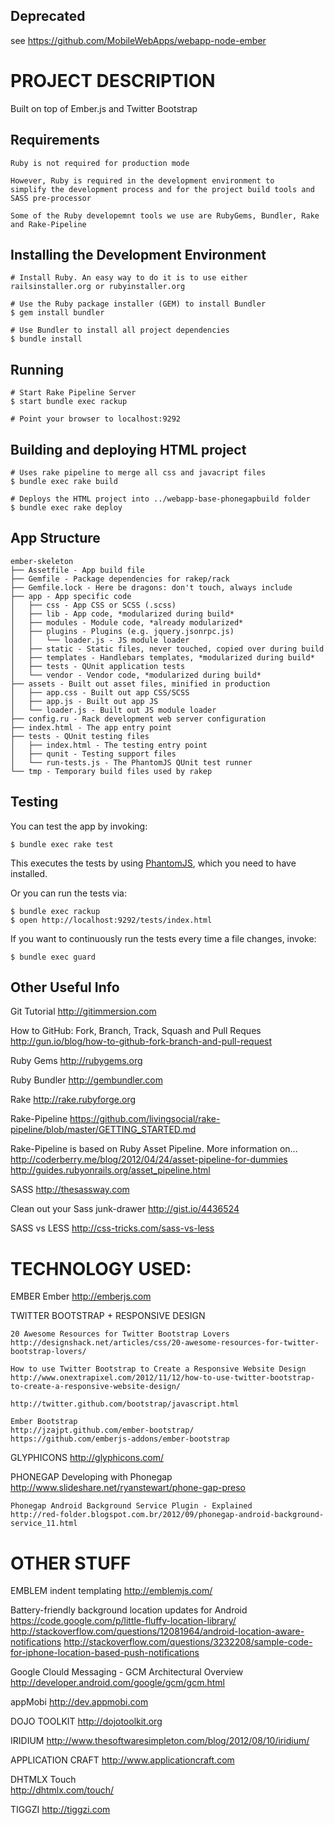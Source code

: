 Deprecated
-------
see https://github.com/MobileWebApps/webapp-node-ember


PROJECT DESCRIPTION
====================================
Built on top of Ember.js and Twitter Bootstrap

Requirements
-------
    Ruby is not required for production mode 
    
    However, Ruby is required in the development environment to 
    simplify the development process and for the project build tools and SASS pre-processor
    
    Some of the Ruby developemnt tools we use are RubyGems, Bundler, Rake and Rake-Pipeline

Installing the Development Environment
-------
	# Install Ruby. An easy way to do it is to use either railsinstaller.org or rubyinstaller.org
	
	# Use the Ruby package installer (GEM) to install Bundler
	$ gem install bundler
	
	# Use Bundler to install all project dependencies
    $ bundle install

Running
-------
	# Start Rake Pipeline Server
    $ start bundle exec rackup
    
    # Point your browser to localhost:9292

Building and deploying HTML project
----------------------------------------------
	# Uses rake pipeline to merge all css and javacript files
    $ bundle exec rake build
    
    # Deploys the HTML project into ../webapp-base-phonegapbuild folder
    $ bundle exec rake deploy


App Structure
-------------

    ember-skeleton
    ├── Assetfile - App build file
    ├── Gemfile - Package dependencies for rakep/rack
    ├── Gemfile.lock - Here be dragons: don't touch, always include
    ├── app - App specific code
    │   ├── css - App CSS or SCSS (.scss)
    │   ├── lib - App code, *modularized during build*
    │   ├── modules - Module code, *already modularized*
    │   ├── plugins - Plugins (e.g. jquery.jsonrpc.js)
    │   │   └── loader.js - JS module loader
    │   ├── static - Static files, never touched, copied over during build
    │   ├── templates - Handlebars templates, *modularized during build*
    │   ├── tests - QUnit application tests
    │   └── vendor - Vendor code, *modularized during build*
    ├── assets - Built out asset files, minified in production
    │   ├── app.css - Built out app CSS/SCSS
    │   ├── app.js - Built out app JS
    │   └── loader.js - Built out JS module loader
    ├── config.ru - Rack development web server configuration
    ├── index.html - The app entry point
    ├── tests - QUnit testing files
    │   ├── index.html - The testing entry point
    │   ├── qunit - Testing support files
    │   └── run-tests.js - The PhantomJS QUnit test runner
    └── tmp - Temporary build files used by rakep

Testing
-------

You can test the app by invoking:

    $ bundle exec rake test

This executes the tests by using [PhantomJS](http://www.phantomjs.org/),
which you need to have installed.

Or you can run the tests via:

    $ bundle exec rackup
    $ open http://localhost:9292/tests/index.html

If you want to continuously run the tests every time a file changes, invoke:

    $ bundle exec guard


Other Useful Info
-------
Git Tutorial
http://gitimmersion.com

How to GitHub: Fork, Branch, Track, Squash and Pull Reques
http://gun.io/blog/how-to-github-fork-branch-and-pull-request


Ruby Gems
http://rubygems.org

Ruby Bundler
http://gembundler.com
 
Rake
http://rake.rubyforge.org

Rake-Pipeline
https://github.com/livingsocial/rake-pipeline/blob/master/GETTING_STARTED.md

Rake-Pipeline is based on Ruby Asset Pipeline. More information on...
http://coderberry.me/blog/2012/04/24/asset-pipeline-for-dummies
http://guides.rubyonrails.org/asset_pipeline.html

SASS
http://thesassway.com

Clean out your Sass junk-drawer
http://gist.io/4436524

SASS vs LESS
http://css-tricks.com/sass-vs-less



TECHNOLOGY USED:
==================

EMBER
	Ember
	http://emberjs.com
	

TWITTER BOOTSTRAP + RESPONSIVE DESIGN

	20 Awesome Resources for Twitter Bootstrap Lovers
	http://designshack.net/articles/css/20-awesome-resources-for-twitter-bootstrap-lovers/
	
	How to use Twitter Bootstrap to Create a Responsive Website Design
	http://www.onextrapixel.com/2012/11/12/how-to-use-twitter-bootstrap-to-create-a-responsive-website-design/

	http://twitter.github.com/bootstrap/javascript.html

	Ember Bootstrap
	http://jzajpt.github.com/ember-bootstrap/
	https://github.com/emberjs-addons/ember-bootstrap


GLYPHICONS
http://glyphicons.com/

PHONEGAP
	Developing with Phonegap
	http://www.slideshare.net/ryanstewart/phone-gap-preso
	
	Phonegap Android Background Service Plugin - Explained
	http://red-folder.blogspot.com.br/2012/09/phonegap-android-background-service_11.html
	

OTHER STUFF
========================
EMBLEM indent templating
http://emblemjs.com/

Battery-friendly background location updates for Android
https://code.google.com/p/little-fluffy-location-library/
http://stackoverflow.com/questions/12081964/android-location-aware-notifications
http://stackoverflow.com/questions/3232208/sample-code-for-iphone-location-based-push-notifications

Google Clould Messaging - GCM Architectural Overview
http://developer.android.com/google/gcm/gcm.html

appMobi
http://dev.appmobi.com

DOJO TOOLKIT
http://dojotoolkit.org

IRIDIUM
http://www.thesoftwaresimpleton.com/blog/2012/08/10/iridium/


APPLICATION CRAFT
	http://www.applicationcraft.com

DHTMLX Touch	
http://dhtmlx.com/touch/

TIGGZI
http://tiggzi.com

